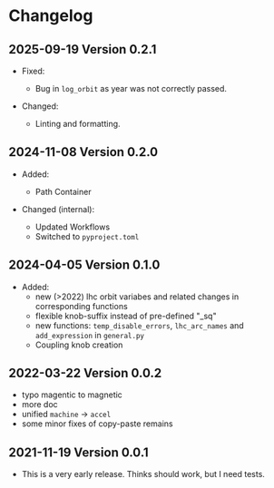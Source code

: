 # Changelog

## 2025-09-19 Version 0.2.1

- Fixed:
  - Bug in `log_orbit` as year was not correctly passed.

- Changed:
  - Linting and formatting.

## 2024-11-08 Version 0.2.0

- Added:
  - Path Container

- Changed (internal):
  - Updated Workflows
  - Switched to `pyproject.toml`

## 2024-04-05 Version 0.1.0

- Added:
  - new (>2022) lhc orbit variabes and related changes in corresponding functions
  - flexible knob-suffix instead of pre-defined "_sq"
  - new functions: `temp_disable_errors`, `lhc_arc_names` and `add_expression` in `general.py`
  - Coupling knob creation

## 2022-03-22 Version 0.0.2

- typo magentic to magnetic
- more doc
- unified `machine` -> `accel`
- some minor fixes of copy-paste remains

## 2021-11-19 Version 0.0.1

- This is a very early release. Thinks should work, but I need tests.
